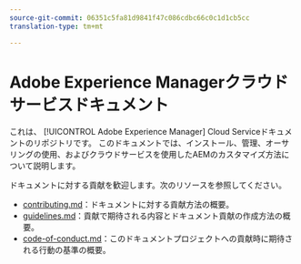 ```yaml
---
source-git-commit: 06351c5fa81d9841f47c086cdbc66c0c1d1cb5cc
translation-type: tm+mt

---
```

# Adobe Experience Managerクラウドサービスドキュメント

これは、 [!UICONTROL Adobe Experience Manager] Cloud Serviceドキュメントのリポジトリです。 このドキュメントでは、インストール、管理、オーサリングの使用、およびクラウドサービスを使用したAEMのカスタマイズ方法について説明します。

ドキュメントに対する貢献を歓迎します。次のリソースを参照してください。

* [contributing.md](contributing.md)：ドキュメントに対する貢献方法の概要。
* [guidelines.md](guidelines.md)：貢献で期待される内容とドキュメント貢献の作成方法の概要。
* [code-of-conduct.md](code-of-conduct.md)：このドキュメントプロジェクトへの貢献時に期待される行動の基準の概要。
